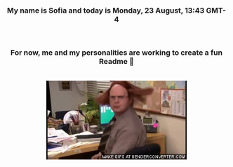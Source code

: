 


<div align="center">
<h3 >My name is Sofia and today is Monday, 23 August, 13:43 GMT-4</h3><br>
<h3 >For now, me and my personalities are working to create a fun Readme 👋
</h3><br>
<img src='img/dwight.gif' alt='working...'/>
</div>
